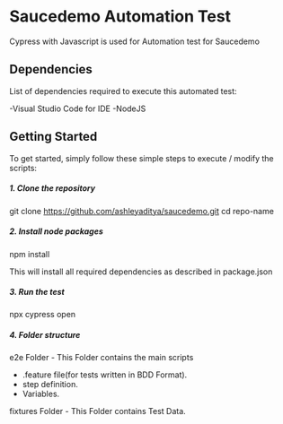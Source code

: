 # Saucedemo Automation Test

Cypress with Javascript is used for Automation test for Saucedemo

## Dependencies

List of dependencies required to execute this automated test:

-Visual Studio Code for IDE
-NodeJS

## Getting Started

To get started, simply follow these simple steps to execute / modify the scripts:

##### 1. Clone the repository

git clone https://github.com/ashleyaditya/saucedemo.git
cd repo-name

##### 2. Install node packages

npm install

This will install all required dependencies as described in package.json

##### 3. Run the test

npx cypress open

##### 4. Folder structure

e2e Folder - This Folder contains the main scripts

- .feature file(for tests written in BDD Format).
- step definition.
- Variables.

fixtures Folder - This Folder contains Test Data.
